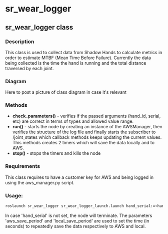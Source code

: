 # sr_wear_logger

## sr_wear_logger class

### Description

This class is used to collect data from Shadow Hands to calculate metrics in order to estimate MTBF (Mean Time Before Failure). Currently the data being collected is the time the hand is running and the total distance traversed by each joint. 

### Diagram 

Here to post a picture of class diagram in case it's relevant

### Methods 

- **check_parameters()** - verifies if the passed arguments (hand_id, serial, etc) are correct in terms of types and allowed value range.
- **run()** - starts the node by creating an instance of the AWSManager, then verifies the structure of the log file and finally starts the subscriber to /joint_states which callback methods keeps updating the current values. This methods creates 2 timers which will save the data locally and to AWS.
- **stop()** - stops the timers and kills the node

### Requirements

This class requires to have a customer key for AWS and being logged in using the aws_manager.py script.

### Usage:

```sh
roslaunch sr_wear_logger sr_wear_logger_launch.launch hand_serial:=<hand_serial> aws_save_period:=<time> local_save_period:=<time>
```
In case 'hand_serial' is not set, the node will terminate. 
The parameters 'aws_save_period' and 'local_save_period' are used to set the time (in seconds) to repeatedly save the data respectively to AWS and local.
